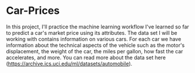 # Car-Prices
In this project, I'll practice the machine learning workflow I've learned so far to predict a car's market price using its attributes. The data set I will be working with contains information on various cars. For each car we have information about the technical aspects of the vehicle such as the motor's displacement, the weight of the car, the miles per gallon, how fast the car accelerates, and more. You can read more about the data set here (https://archive.ics.uci.edu/ml/datasets/automobile).
